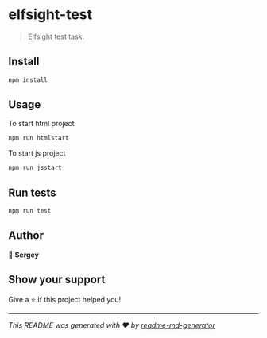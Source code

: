 # elfsight-test
> Elfsight test task.

## Install

```sh
npm install
```

## Usage

To start html project
```sh
npm run htmlstart
```

To start js project
```sh
npm run jsstart
```

## Run tests

```sh
npm run test
```

## Author

👤 **Sergey**


## Show your support

Give a ⭐️ if this project helped you!


***
_This README was generated with ❤️ by [readme-md-generator](https://github.com/kefranabg/readme-md-generator)_
